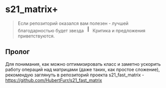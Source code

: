 # s21_matrix+

> Если репозиторий оказался вам полезен - лучшей благодарностью будет звезда <img src="misc/heart_21_x10.gif" alt="drawing" width="20" height="20"/> Критика и предложения приветствуются.

## Пролог

Для понимания, как можно оптимизировать класс и заметно ускорить работу операций над матрицами (даже таких, как простое сложение), рекомендую заглянуть в репозиторий проекта s21_fast_matrix - https://github.com/HubertFurr/s21_fast_matrix
